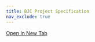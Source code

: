 ```yaml
---
title: BJC Project Specification
nav_exclude: true
---
```

<script type="text/javascript">
function autoRes(id) {
    var newheight;
    if (document.getElementById) {
        newheight = document.getElementById(id).contentWindow.document.body.scrollHeight;
    }
    document.getElementById(id).height = (newheight) + "px";
}
function updateAssignment() {
    doc = document.URL.split("?")[1];
    let iframe = document.getElementById('frm');
    iframe.src = `${doc}?embedded=true`;
    iframe.style = `min-height: ${window.innerHeight - 60}px`;
    resize('frm', document.getElementById('frm').src);
    document.getElementById('js-newTab').href = doc;
}
if (window.addEventListener) {
  function resize(id, other_domain) {
    var iframe = document.getElementById(id);
    window.addEventListener('message', function(event) {
      var height = parseInt(event.data) + 32;
      iframe.height = height + "px";
    }, false);
  }
}

window.addEventListener('DOMContentLoaded', () => {
  updateAssignment();
})
</script>

<a href="#" class="btn btn-green" target=_blank id="js-newTab">Open In New Tab</a>

<iframe id='frm' onload='autoRes("frm")' src="">
  There should be an assignment here. Oops!
</iframe>

<style>
  #frm {
    width: 100%;
    border: 0;
    min-height: calc(100% - 40px);
  }
</style>
